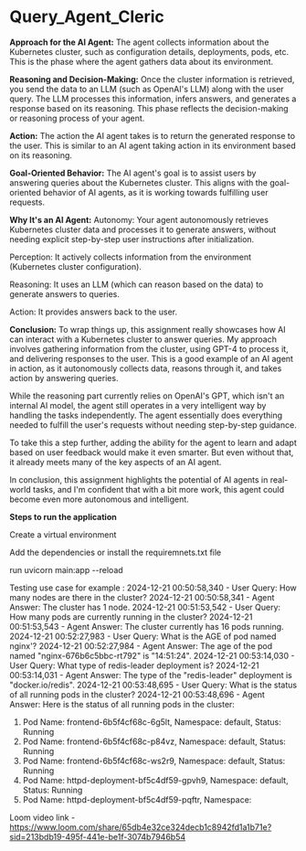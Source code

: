 # Query_Agent_Cleric

**Approach for the AI Agent:**
The agent collects information about the Kubernetes cluster, such as configuration details, deployments, pods, etc. This is the phase where the agent gathers data about its environment.

**Reasoning and Decision-Making:**
Once the cluster information is retrieved, you send the data to an LLM (such as OpenAI's LLM) along with the user query. The LLM processes this information, infers answers, and generates a response based on its reasoning. This phase reflects the decision-making or reasoning process of your agent.

**Action:**
The action the AI agent takes is to return the generated response to the user. This is similar to an AI agent taking action in its environment based on its reasoning.

**Goal-Oriented Behavior:**
The AI agent's goal is to assist users by answering queries about the Kubernetes cluster. This aligns with the goal-oriented behavior of AI agents, as it is working towards fulfilling user requests.

**Why It's an AI Agent:**
Autonomy: Your agent autonomously retrieves Kubernetes cluster data and processes it to generate answers, without needing explicit step-by-step user instructions after initialization.

Perception: It actively collects information from the environment (Kubernetes cluster configuration).

Reasoning: It uses an LLM (which can reason based on the data) to generate answers to queries.

Action: It provides answers back to the user.

**Conclusion:**
To wrap things up, this assignment really showcases how AI can interact with a Kubernetes cluster to answer queries. My approach involves gathering information from the cluster, using GPT-4 to process it, and delivering responses to the user. This is a good example of an AI agent in action, as it autonomously collects data, reasons through it, and takes action by answering queries.

While the reasoning part currently relies on OpenAI's GPT, which isn't an internal AI model, the agent still operates in a very intelligent way by handling the tasks independently. The agent essentially does everything needed to fulfill the user's requests without needing step-by-step guidance.

To take this a step further, adding the ability for the agent to learn and adapt based on user feedback would make it even smarter. But even without that, it already meets many of the key aspects of an AI agent.

In conclusion, this assignment highlights the potential of AI agents in real-world tasks, and I'm confident that with a bit more work, this agent could become even more autonomous and intelligent.

**Steps to run the application**

Create a virtual environment 

Add the dependencies or install the requiremnets.txt file

run uvicorn main:app --reload

Testing use case for example :
2024-12-21 00:50:58,340 - User Query: How many nodes are there in the cluster?
2024-12-21 00:50:58,341 - Agent Answer: The cluster has 1 node.
2024-12-21 00:51:53,542 - User Query: How many pods are currently running in the cluster?
2024-12-21 00:51:53,543 - Agent Answer: The cluster currently has 16 pods running.
2024-12-21 00:52:27,983 - User Query: What is the AGE of pod named nginx'?
2024-12-21 00:52:27,984 - Agent Answer: The age of the pod named "nginx-676b6c5bbc-rt792" is "14:51:24".
2024-12-21 00:53:14,030 - User Query: What type of redis-leader deployment is?
2024-12-21 00:53:14,031 - Agent Answer: The type of the "redis-leader" deployment is "docker.io/redis".
2024-12-21 00:53:48,695 - User Query: What is the status of all running pods in the cluster?
2024-12-21 00:53:48,696 - Agent Answer: Here is the status of all running pods in the cluster:

1. Pod Name: frontend-6b5f4cf68c-6g5lt, Namespace: default, Status: Running
2. Pod Name: frontend-6b5f4cf68c-p84vz, Namespace: default, Status: Running
3. Pod Name: frontend-6b5f4cf68c-ws2r9, Namespace: default, Status: Running
4. Pod Name: httpd-deployment-bf5c4df59-gpvh9, Namespace: default, Status: Running
5. Pod Name: httpd-deployment-bf5c4df59-pqftr, Namespace:


Loom video link - https://www.loom.com/share/65db4e32ce324decb1c8942fd1a1b71e?sid=213bdb19-495f-441e-be1f-3074b7946b54
